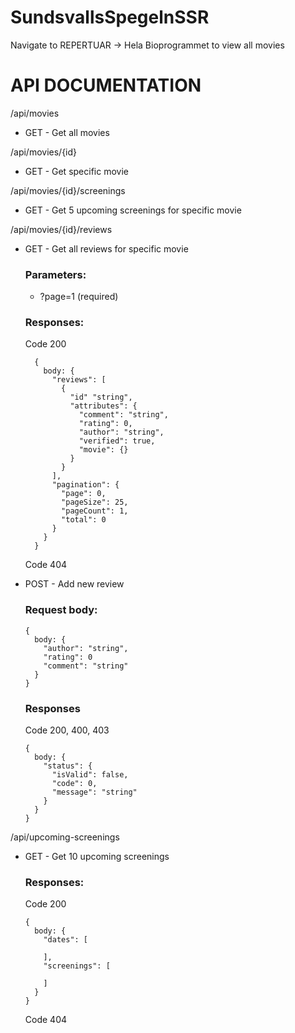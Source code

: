 # SundsvallsSpegelnSSR

Navigate to REPERTUAR -> Hela Bioprogrammet to view all movies

# API DOCUMENTATION

/api/movies
 - GET - Get all movies
 
/api/movies/{id}
- GET - Get specific movie

/api/movies/{id}/screenings
- GET - Get 5 upcoming screenings for specific movie

/api/movies/{id}/reviews
- GET - Get all reviews for specific movie
  ### Parameters:
  - ?page=1 (required)
  ### Responses:
    Code 200
    ```
      {
        body: {
          "reviews": [
            {
              "id" "string",
              "attributes": {
                "comment": "string",
                "rating": 0,
                "author": "string",
                "verified": true,
                "movie": {}
              }
            }
          ],
          "pagination": {
            "page": 0,
            "pageSize": 25,
            "pageCount": 1,
            "total": 0
          }
        }
      }
    ```
    Code 404
  

- POST - Add new review 
  ### Request body:
  ```
  {
    body: {
      "author": "string",
      "rating": 0
      "comment": "string"
    }
  }
  ```
  ### Responses
    Code 200, 400, 403
    ```
    {
      body: {
        "status": {
          "isValid": false,
          "code": 0,
          "message": "string"
        }
      }
    }
    ```
/api/upcoming-screenings
- GET - Get 10 upcoming screenings
  ### Responses:
    Code 200
    ```
    {
      body: {
        "dates": [
        
        ],
        "screenings": [
        
        ]
      }
    }
    ```
    Code 404
    

